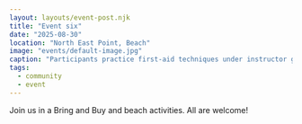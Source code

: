 ```yaml
---
layout: layouts/event-post.njk
title: "Event six"
date: "2025-08-30"
location: "North East Point, Beach"
image: "events/default-image.jpg"
caption: "Participants practice first‐aid techniques under instructor guidance."
tags:
  - community
  - event
---
```


Join us in a Bring and Buy and beach activities. All are welcome!
